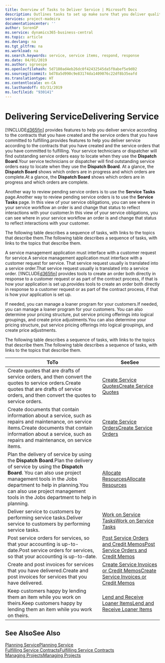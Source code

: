 ```yaml
---
title: Overview of Tasks to Deliver Service | Microsoft Docs
description: Outlines tasks to set up make sure that you deliver quality service and live up to agreements with customers.
services: project-madeira
documentationcenter: ''
author: SorenGP
ms.service: dynamics365-business-central
ms.topic: article
ms.devlang: na
ms.tgt_pltfrm: na
ms.workload: na
ms.search.keywords: service, service items, respond, response
ms.date: 04/01/2019
ms.author: sgroespe
ms.openlocfilehash: 5d7180ad4eb26dc0f42432545da5f0abef5e9d02
ms.sourcegitcommit: bd78a5d990c9e83174da1409076c22df8b35eafd
ms.translationtype: HT
ms.contentlocale: en-CA
ms.lasthandoff: 03/31/2019
ms.locfileid: "930141"
---
```

# <a name="delivering-service"></a><span data-ttu-id="e5302-103">Delivering Service</span><span class="sxs-lookup"><span data-stu-id="e5302-103">Delivering Service</span></span>
[!INCLUDE[d365fin](includes/d365fin_md.md)] <span data-ttu-id="e5302-104">provides features to help you deliver service according to the contracts that you have created and the service orders that you have committed to fulfilling.</span><span class="sxs-lookup"><span data-stu-id="e5302-104">provides features to help you deliver service according to the contracts that you have created and the service orders that you have committed to fulfilling.</span></span> <span data-ttu-id="e5302-105">Your service technicians or dispatcher will find outstanding service orders easy to locate when they use the **Dispatch Board**.</span><span class="sxs-lookup"><span data-stu-id="e5302-105">Your service technicians or dispatcher will find outstanding service orders easy to locate when they use the **Dispatch Board**.</span></span> <span data-ttu-id="e5302-106">At a glance, the **Dispatch Board** shows which orders are in progress and which orders are complete.</span><span class="sxs-lookup"><span data-stu-id="e5302-106">At a glance, the **Dispatch Board** shows which orders are in progress and which orders are complete.</span></span>  
  
<span data-ttu-id="e5302-107">Another way to review pending service orders is to use the **Service Tasks** page.</span><span class="sxs-lookup"><span data-stu-id="e5302-107">Another way to review pending service orders is to use the **Service Tasks** page.</span></span> <span data-ttu-id="e5302-108">In this view of your service obligations, you can see where in your service workflow an order is and change that status to reflect interactions with your customer.</span><span class="sxs-lookup"><span data-stu-id="e5302-108">In this view of your service obligations, you can see where in your service workflow an order is and change that status to reflect interactions with your customer.</span></span>  
  
<span data-ttu-id="e5302-109">The following table describes a sequence of tasks, with links to the topics that describe them.</span><span class="sxs-lookup"><span data-stu-id="e5302-109">The following table describes a sequence of tasks, with links to the topics that describe them.</span></span>   

<span data-ttu-id="e5302-110">A service management application must interface with a customer request for service.</span><span class="sxs-lookup"><span data-stu-id="e5302-110">A service management application must interface with a customer request for service.</span></span> <span data-ttu-id="e5302-111">That service request usually is translated into a service order.</span><span class="sxs-lookup"><span data-stu-id="e5302-111">That service request usually is translated into a service order.</span></span> [!INCLUDE[d365fin](includes/d365fin_md.md)] <span data-ttu-id="e5302-112">provides tools to create an order both directly in response to a customer request or as part of the contract process, if that is how your application is set up.</span><span class="sxs-lookup"><span data-stu-id="e5302-112">provides tools to create an order both directly in response to a customer request or as part of the contract process, if that is how your application is set up.</span></span>  
  
<span data-ttu-id="e5302-113">If needed, you can manage a loaner program for your customers.</span><span class="sxs-lookup"><span data-stu-id="e5302-113">If needed, you can manage a loaner program for your customers.</span></span> <span data-ttu-id="e5302-114">You can also determine your pricing structure, put service pricing offerings into logical groupings, and create price adjustments.</span><span class="sxs-lookup"><span data-stu-id="e5302-114">You can also determine your pricing structure, put service pricing offerings into logical groupings, and create price adjustments.</span></span>  
  
<span data-ttu-id="e5302-115">The following table describes a sequence of tasks, with links to the topics that describe them.</span><span class="sxs-lookup"><span data-stu-id="e5302-115">The following table describes a sequence of tasks, with links to the topics that describe them.</span></span>   
  
|<span data-ttu-id="e5302-116">**To**</span><span class="sxs-lookup"><span data-stu-id="e5302-116">**To**</span></span>|<span data-ttu-id="e5302-117">**See**</span><span class="sxs-lookup"><span data-stu-id="e5302-117">**See**</span></span>|  
|------------|-------------|  
|<span data-ttu-id="e5302-118">Create quotes that are drafts of service orders, and then convert the quotes to service orders.</span><span class="sxs-lookup"><span data-stu-id="e5302-118">Create quotes that are drafts of service orders, and then convert the quotes to service orders.</span></span>|[<span data-ttu-id="e5302-119">Create Service Quotes</span><span class="sxs-lookup"><span data-stu-id="e5302-119">Create Service Quotes</span></span>](service-how-to-create-service-quotes.md)|
|<span data-ttu-id="e5302-120">Create documents that contain information about a service, such as repairs and maintenance, on service items.</span><span class="sxs-lookup"><span data-stu-id="e5302-120">Create documents that contain information about a service, such as repairs and maintenance, on service items.</span></span>|[<span data-ttu-id="e5302-121">Create Service Orders</span><span class="sxs-lookup"><span data-stu-id="e5302-121">Create Service Orders</span></span>](service-how-to-create-service-orders.md)|
|<span data-ttu-id="e5302-122">Plan the delivery of service by using the **Dispatch Board**.</span><span class="sxs-lookup"><span data-stu-id="e5302-122">Plan the delivery of service by using the **Dispatch Board**.</span></span> <span data-ttu-id="e5302-123">You can also use project management tools in the Jobs department to help in planning.</span><span class="sxs-lookup"><span data-stu-id="e5302-123">You can also use project management tools in the Jobs department to help in planning.</span></span>|[<span data-ttu-id="e5302-124">Allocate Resources</span><span class="sxs-lookup"><span data-stu-id="e5302-124">Allocate Resources</span></span>](service-how-to-allocate-resources.md)|  
|<span data-ttu-id="e5302-125">Deliver service to customers by performing service tasks.</span><span class="sxs-lookup"><span data-stu-id="e5302-125">Deliver service to customers by performing service tasks.</span></span>|[<span data-ttu-id="e5302-126">Work on Service Tasks</span><span class="sxs-lookup"><span data-stu-id="e5302-126">Work on Service Tasks</span></span>](service-how-to-work-on-service-tasks.md)|  
|<span data-ttu-id="e5302-127">Post service orders for services, so that your accounting is up-to-date.</span><span class="sxs-lookup"><span data-stu-id="e5302-127">Post service orders for services, so that your accounting is up-to-date.</span></span>|[<span data-ttu-id="e5302-128">Post Service Orders and Credit Memos</span><span class="sxs-lookup"><span data-stu-id="e5302-128">Post Service Orders and Credit Memos</span></span>](service-how-to-post-service-orders.md)|  
|<span data-ttu-id="e5302-129">Create and post invoices for services that you have delivered.</span><span class="sxs-lookup"><span data-stu-id="e5302-129">Create and post invoices for services that you have delivered.</span></span>|[<span data-ttu-id="e5302-130">Create Service Invoices or Credit Memos</span><span class="sxs-lookup"><span data-stu-id="e5302-130">Create Service Invoices or Credit Memos</span></span>](service-how-create-invoices.md)|  
|<span data-ttu-id="e5302-131">Keep customers happy by lending them an item while you work on theirs.</span><span class="sxs-lookup"><span data-stu-id="e5302-131">Keep customers happy by lending them an item while you work on theirs.</span></span>| [<span data-ttu-id="e5302-132">Lend and Receive Loaner Items</span><span class="sxs-lookup"><span data-stu-id="e5302-132">Lend and Receive Loaner Items</span></span>](service-how-to-lend-receive-loaners.md)|
  
## <a name="see-also"></a><span data-ttu-id="e5302-133">See Also</span><span class="sxs-lookup"><span data-stu-id="e5302-133">See Also</span></span>  
[<span data-ttu-id="e5302-134">Planning Service</span><span class="sxs-lookup"><span data-stu-id="e5302-134">Planning Service</span></span>](service-plan-service.md)  
[<span data-ttu-id="e5302-135">Fulfilling Service Contracts</span><span class="sxs-lookup"><span data-stu-id="e5302-135">Fulfilling Service Contracts</span></span>](service-fulfill-service-contracts.md)  
[<span data-ttu-id="e5302-136">Managing Projects</span><span class="sxs-lookup"><span data-stu-id="e5302-136">Managing Projects</span></span>](projects-manage-projects.md)  
